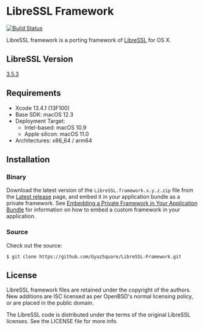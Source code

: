 # LibreSSL Framework

[![Build Status](https://travis-ci.com/GyazSquare/LibreSSL-Framework.svg?branch=master)](https://travis-ci.com/GyazSquare/LibreSSL-Framework)

LibreSSL framework is a porting framework of [LibreSSL](http://www.libressl.org) for OS X.

## LibreSSL Version

[3.5.3](https://ftp.openbsd.org/pub/OpenBSD/LibreSSL/libressl-3.5.3-relnotes.txt)

## Requirements

* Xcode 13.4.1 (13F100)
* Base SDK: macOS 12.3
* Deployment Target:
  * Intel-based: macOS 10.9
  * Apple silicon: macOS 11.0
* Architectures: x86_64 / arm64

## Installation

### Binary

Download the latest version of the `LibreSSL.framework.x.y.z.zip` file from the [Latest release](https://github.com/GyazSquare/LibreSSL-Framework/releases/latest) page, and embed it in your application bundle as a private framework. See [Embedding a Private Framework in Your Application Bundle](https://developer.apple.com/library/mac/documentation/MacOSX/Conceptual/BPFrameworks/Tasks/CreatingFrameworks.html#//apple_ref/doc/uid/20002258-106880) for information on how to embed a custom framework in your application.

### Source

Check out the source:

```shell
$ git clone https://github.com/GyazSquare/LibreSSL-Framework.git
```

## License

LibreSSL framework files are retained under the copyright of the authors. New additions are ISC licensed as per OpenBSD's normal licensing policy, or are placed in the public domain.

The LibreSSL code is distributed under the terms of the original LibreSSL licenses. See the LICENSE file for more info.
